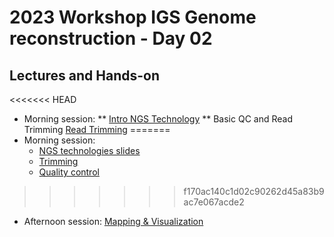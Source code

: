 # 2023 Workshop IGS Genome reconstruction - Day 02

## Lectures and Hands-on 

<<<<<<< HEAD
* Morning session: 
** [Intro NGS Technology](https://docs.google.com/presentation/d/1BbtS4wJtUuch2fBSip_AH_nyT2bwuv_z3F_qeJTNqSY/edit#slide=id.p) 
** Basic QC and Read Trimming [Read Trimming](trimming.md)
=======
* Morning session: 
    - [NGS technologies slides]()
    - [Trimming](trimming.md) 
    - [Quality control](QC.md)
>>>>>>> f170ac140c1d02c90262d45a83b9ac7e067acde2

* Afternoon session: [Mapping & Visualization](mapping.md) 
